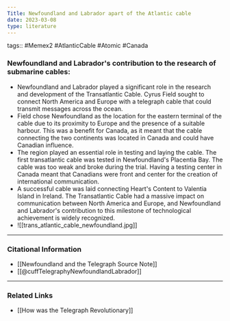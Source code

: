 ```yaml
---
Title: Newfoundland and Labrador apart of the Atlantic cable
date: 2023-03-08
type: literature
---
```

tags:: #Memex2 #AtlanticCable #Atomic #Canada 

### Newfoundland and Labrador's contribution to the research of submarine cables:

-  Newfoundland and Labrador played a significant role in the research and development of the Transatlantic Cable. Cyrus Field sought to connect North America and Europe with a telegraph cable that could transmit messages across the ocean. 
- Field chose Newfoundland as the location for the eastern terminal of the cable due to its proximity to Europe and the presence of a suitable harbour. This was a benefit for Canada, as it meant that the cable connecting the two continents was located in Canada and could have Canadian influence.
- The region played an essential role in testing and laying the cable. The first transatlantic cable was tested in Newfoundland's Placentia Bay. The cable was too weak and broke during the trial. Having a testing center in Canada meant that Canadians were front and center for the creation of international communication. 
- A successful cable was laid connecting Heart's Content to Valentia Island in Ireland. The Transatlantic Cable had a massive impact on communication between North America and Europe, and Newfoundland and Labrador's contribution to this milestone of technological achievement is widely recognized.
- ![[trans_atlantic_cable_newfoundland.jpg]]

---
### Citational Information

- [[Newfoundland and the Telegraph Source Note]]
- [[@cuffTelegraphyNewfoundlandLabrador]]

---

### Related Links
- [[How was the Telegraph Revolutionary]]